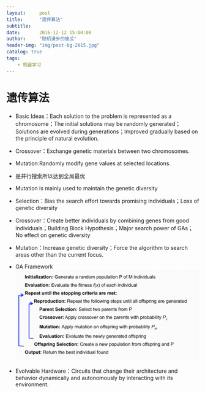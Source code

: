 ```yaml
---
layout:     post
title:      "遗传算法"
subtitle:
date:       2016-12-12 15:00:00
author:     "随机漫步的傻瓜"
header-img: "img/post-bg-2015.jpg"
catalog: true
tags:
    - 机器学习
---
```


# 遗传算法
- Basic Ideas：Each solution to the problem is represented as a chromosome；The initial solutions may be randomly generated；Solutions are evolved during generations；Improved gradually based on the principle of natural evolution.
- Crossover：Exchange genetic materials between two chromosomes.
- Mutation:Randomly modify gene values at selected locations.
- 是并行搜索所以达到全局最优
- Mutation is mainly used to maintain the genetic diversity
- Selection：Bias the search effort towards promising individuals；Loss of genetic diversity
- Crossover：Create better individuals by combining genes from good individuals；Building Block Hypothesis；Major search power of GAs；No effect on  genetic diversity
- Mutation：Increase genetic diversity；Force the algorithm to search areas other than the current focus.
- GA Framework
![GA](/img/GA.png)

- Evolvable Hardware：Circuits that change their architecture and behavior dynamically and autonomously by interacting with its environment.
